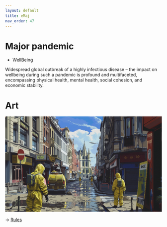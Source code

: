 ```yaml
---
layout: default
title: eMaj
nav_order: 47
---
```


# Major pandemic


* WellBeing

Widespread global outbreak of a highly infectious disease – the impact on wellbeing during such a pandemic is profound and multifaceted, encompassing physical health, mental health, social cohesion, and economic stability. 

# Art

![](art/eMaj.png)


-> [Rules](rules.md)
